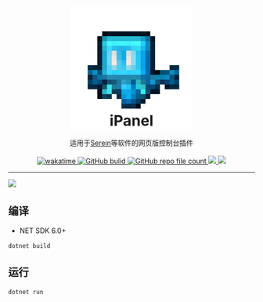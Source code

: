<p align="center">
  <img src="src/Sources/logo.png" style="width:50%;min-width:150px; margin:-40px">
  <br>
  <b style="font-size:30px">iPanel</b>
  <br>
  <br>
  适用于<a href="https://serein.cc/">Serein</a>等软件的网页版控制台插件
  <br>
  <br>
  <a href="https://wakatime.com/badge/github/Zaitonn/iPanel">
    <img src="https://wakatime.com/badge/github/Zaitonn/iPanel.svg" alt="wakatime">
  </a>
  <a href="https://github.com/Zaitonn/iPanel/actions/workflows/build.yml">
    <img alt="GitHub bulid" src="https://img.shields.io/github/actions/workflow/status/Zaitonn/iPanel/build.yml?branch=main&color=blue">
  </a>
  <a href="https://github.com/Zaitonn/iPanel">
    <img alt="GitHub repo file count" src="https://img.shields.io/github/languages/code-size/Zaitonn/iPanel">
  </a>
  <a href="https://dotnet.microsoft.com/zh-cn/download/dotnet/6.0">
    <img src="https://img.shields.io/badge/NET-Framework_472-512BD4">
    <img src="https://img.shields.io/badge/NET-6.0-512BD4">
  </a>
  <hr>
  <img src="https://ipanel.serein.cc/img/webconsole.gif">
  <br>
</p>

## 编译

- NET SDK 6.0+

```sh
dotnet build
```

## 运行

```sh
dotnet run
```
